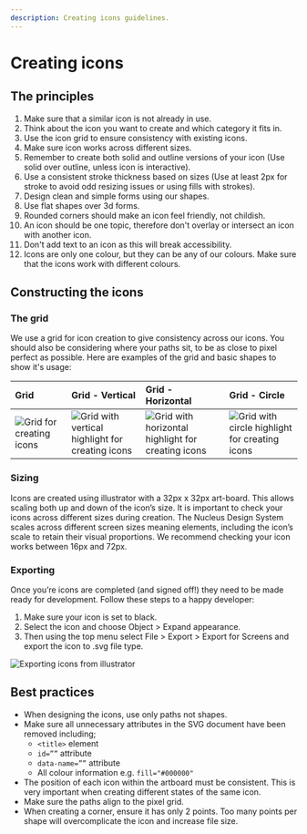 ```yaml
---
description: Creating icons guidelines.
---
```


# Creating icons


## The principles

1. Make sure that a similar icon is not already in use.
2. Think about the icon you want to create and which category it fits in.
3. Use the icon grid to ensure consistency with existing icons.
4. Make sure icon works across different sizes.
5. Remember to create both solid and outline versions of your icon (Use solid over outline, unless icon is interactive).
6. Use a consistent stroke thickness based on sizes (Use at least 2px for stroke to avoid odd resizing issues or using fills with strokes).
7. Design clean and simple forms using our shapes.
8. Use flat shapes over 3d forms.
9. Rounded corners should make an icon feel friendly, not childish.
10. An icon should be one topic, therefore don't overlay or intersect an icon with another icon.
11. Don't add text to an icon as this will break accessibility.
12. Icons are only one colour, but they can be any of our colours. Make sure that the icons work with different colours.


## Constructing the icons


### The grid

We use a grid for icon creation to give consistency across our icons. You should also be considering where your paths sit, to be as close to pixel perfect as possible. Here are examples of the grid and basic shapes to show it's usage:

| Grid | Grid - Vertical | Grid - Horizontal | Grid - Circle |
| :--- | :--- | :--- | :--- |
| ![Grid for creating icons](https://user-images.githubusercontent.com/43471890/62045505-66bcc400-b1fd-11e9-949e-572e2dc40bf8.jpg) | ![Grid with vertical highlight for creating icons](https://user-images.githubusercontent.com/43471890/62050044-6b3aaa00-b208-11e9-8adb-3df5d4c240dd.jpg) | ![Grid with horizontal highlight for creating icons](https://user-images.githubusercontent.com/43471890/62050140-a5a44700-b208-11e9-8bf8-555ec87242a8.jpg) | ![Grid with circle highlight for creating icons](https://user-images.githubusercontent.com/43471890/62050739-c91bc180-b209-11e9-8561-134bd845fb4b.jpg) |

### Sizing

Icons are created using illustrator with a 32px x 32px art-board. This allows scaling both up and down of the icon’s size. It is important to check your icons across different sizes during creation. The Nucleus Design System scales across different screen sizes meaning elements, including the icon’s scale to retain their visual proportions. We recommend checking your icon works between 16px and 72px.


### Exporting

Once you’re icons are completed (and signed off!) they need to be made ready for development. Follow these steps to a happy developer:

1. Make sure your icon is set to black.
2. Select the icon and choose Object &gt; Expand appearance.
3. Then using the top menu select File &gt; Export &gt; Export for Screens and export the icon to .svg file type.

![Exporting icons from illustrator](https://user-images.githubusercontent.com/43471890/62050909-2283f080-b20a-11e9-8c05-fa13100c5222.jpg)


## Best practices

* When designing the icons, use only paths not shapes.
* Make sure all unnecessary attributes in the SVG document have been removed including;
   * `<title>` element 
   * `id=””` attribute
   * `data-name=””` attribute
   * All colour information e.g. `fill="#000000"`
* The position of each icon within the artboard must be consistent. This is very important when creating different states of the same icon.
* Make sure the paths align to the pixel grid.
* When creating a corner, ensure it has only 2 points. Too many points per shape will overcomplicate the icon and increase file size.



